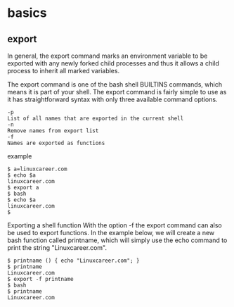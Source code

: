 # basics

## export    

In general, the export command marks an environment variable to be exported with any newly forked child processes and thus it allows a child process to inherit all marked variables. 

The export command is one of the bash shell BUILTINS commands, which means it is part of your shell. The export command is fairly simple to use as it has straightforward syntax with only three available command options. 

```
-p
List of all names that are exported in the current shell
-n
Remove names from export list
-f
Names are exported as functions
```

example
```
$ a=linuxcareer.com
$ echo $a
linuxcareer.com
$ export a
$ bash
$ echo $a
linuxcareer.com
$
```

Exporting a shell function
With the option -f the export command can also be used to export functions. In the example below, we will create a new bash function called printname, which will simply use the echo command to print the string "Linuxcareer.com".
```
$ printname () { echo "Linuxcareer.com"; }
$ printname
Linuxcareer.com
$ export -f printname
$ bash
$ printname
Linuxcareer.com
```
